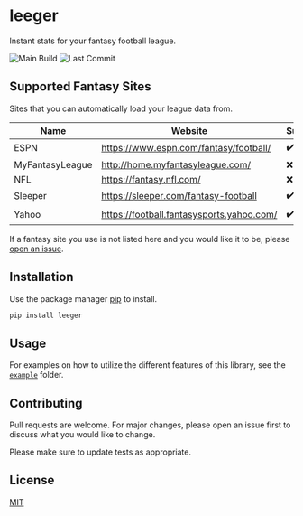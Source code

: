 # leeger

Instant stats for your fantasy football league.

![Main Build](https://github.com/joeyagreco/leeger/actions/workflows/main-build.yml/badge.svg)
![Last Commit](https://img.shields.io/github/last-commit/joeyagreco/leeger)

## Supported Fantasy Sites
Sites that you can automatically load your league data from.

| Name            | Website                                   | Supported          |
|-----------------|-------------------------------------------|--------------------|
| ESPN            | https://www.espn.com/fantasy/football/    | :heavy_check_mark: |
| MyFantasyLeague | http://home.myfantasyleague.com/          | :x:                |
| NFL             | https://fantasy.nfl.com/                  | :x:                |
| Sleeper         | https://sleeper.com/fantasy-football      | :heavy_check_mark: |
| Yahoo           | https://football.fantasysports.yahoo.com/ | :heavy_check_mark: |

If a fantasy site you use is not listed here and you would like it to be,
please [open an issue](https://github.com/joeyagreco/leeger/issues).

## Installation

Use the package manager [pip](https://pip.pypa.io/en/stable/) to install.

```bash
pip install leeger
```

## Usage

For examples on how to utilize the different features of this library, see
the [`example`](https://github.com/joeyagreco/leeger/tree/main/example) folder.

## Contributing

Pull requests are welcome. For major changes, please open an issue first to discuss what you would like to change.

Please make sure to update tests as appropriate.

## License

[MIT](https://choosealicense.com/licenses/mit/)